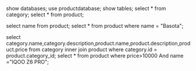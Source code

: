 show databases;
use productdatabase;
show tables;
select * from category;
select * from product;

select name from product;
select * from product where name = "Basota";

select category.name,category.description,product.name,product.description,product.price
from category inner join product where category.id = product.category_id;
select * from product where price>10000 And name ="IQOO Z6 PRO";
